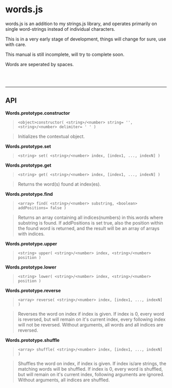 words.js
========

words.js is an addition to my strings.js library, and operates primarily on single word-strings instead of
individual characters.

This is in a very early stage of development, things will change for sure, use with care.

This manual is still incomplete, will try to complete soon.

Words are seperated by spaces.


<br/><br/>
___
API
---

**Words.prototype.constructor**
> `<object>constructor( <string>/<number> string= '', <string>/<number> delimiter= ' ' )`

> Initializes the contextual object.

**Words.prototype.set**
> `<string> set( <string>/<number> index, [index1, ..., indexN] )`

**Words.prototype.get**
> `<string> get( <string>/<number> index, [index1, ..., indexN] )`

> Returns the word(s) found at index(es).

**Words.prototype.find**
> `<array> find( <string>/<number> substring, <boolean> addPositions= false )`

> Returns an array containing all indices(numbers) in this.words where substring is found. If addPositions is set
> true, also the position within the found word is returned, and the result will be an array of arrays with indices.

**Words.prototype.upper**
> `<string> upper( <string>/<number> index, <string>/<number> position )`

**Words.prototype.lower**
> `<string> lower( <string>/<number> index, <string>/<number> position )`

**Words.prototype.reverse**
> `<array> reverse( <string>/<number> index, [index1, ..., indexN] )`

> Reverses the word on index if index is given. If index is 0, every word is reversed, but will remain on it's
> current index, every following index will not be reversed. Without arguments, all words and all indices are reversed.

**Words.prototype.shuffle**
> `<array> shuffle( <string>/<number> index, [index1, ..., indexN] )`

> Shuffles the word on index, if index is given. If index is/are strings, the matching words will be shuffled.
> If index is 0, every word is shuffled, but will remain on it's current index, following arguments are ignored.
> Without arguments, all indices are shuffled.





